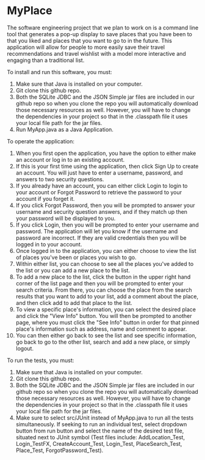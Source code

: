 # MyPlace

The software engineering project that we plan to work on is a command line tool that generates a pop-up display to save places that you have been to that you liked and places that you want to go to in the future. This application will allow for people to more easily save their travel recommendations and travel wishlist with a model more interactive and engaging than a traditional list.


To install and run this software, you must:

1. Make sure that Java is installed on your computer.
2. Git clone this github repo.
3. Both the SQLite JDBC and the JSON Simple jar files are included in our github repo so when you clone the repo you will automatically download those necessary resources as well. However, you will have to change the dependencies in your project so that in the .classpath file it uses your local file path for the jar files.
4. Run MyApp.java as a Java Application.


To operate the application:

1. When you first open the application, you have the option to either make an account or log in to an existing account. 
2. If this is your first time using the application, then click Sign Up to create an account. You will just have to enter a username, password, and answers to two security questions.  
3. If you already have an account, you can either click Login to login to your account or Forgot Password to retrieve the password to your account if you forget it.
4. If you click Forgot Password, then you will be prompted to answer your username and security question answers, and if they match up then your password will be displayed to you.
5. If you click Login, then you will be prompted to enter your username and password. The application will let you know if the username and password are incorrect. If they are valid credentials then you will be logged in to your account.
6. Once logged in to the application, you can either choose to view the list of places you've been or places you wish to go. 
7. Within either list, you can choose to see all the places you've added to the list or you can add a new place to the list.
8. To add a new place to the list, click the button in the upper right hand corner of the list page and then you will be prompted to enter your search criteria. From there, you can choose the place from the search results that you want to add to your list, add a comment about the place, and then click add to add that place to the list.
9. To view a specific place's information, you can select the desired place and click the "View Info" button. You will then be prompted to another page, where you must click the "See Info" button in order for that pinned place's information such as address, name and comment to appear.
10. You can then either go back to see the list and see specific information, go back to go to the other list, search and add a new place, or simply logout.


To run the tests, you must:

1. Make sure that Java is installed on your computer.
2. Git clone this github repo.
3. Both the SQLite JDBC and the JSON Simple jar files are included in our github repo so when you clone the repo you will automatically download those necessary resources as well. However, you will have to change the dependencies in your project so that in the .classpath file it uses your local file path for the jar files.
4. Make sure to select src/JUnit instead of MyApp.java to run all the tests simultaneously. If seeking to run an individual test, select dropdown button from run button and select the name of the desired test file, situated next to JUnit symbol (Test files include: AddLocation_Test, Login_TestFX, CreateAccount_Test, Login_Test, PlaceSearch_Test, Place_Test, ForgotPassword_Test).
